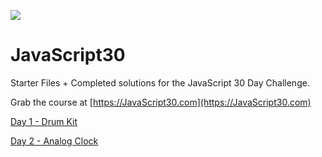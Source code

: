 ![](https://javascript30.com/images/JS3-social-share.png)

# JavaScript30

Starter Files + Completed solutions for the JavaScript 30 Day Challenge.

Grab the course at [https://JavaScript30.com](https://JavaScript30.com)

[Day 1 - Drum Kit](https://silly-hypatia-ef2ad4.netlify.com/)

[Day 2 - Analog Clock](https://flamboyant-booth-fbbb56.netlify.com/)
